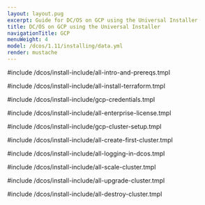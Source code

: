 ```yaml
---
layout: layout.pug
excerpt: Guide for DC/OS on GCP using the Universal Installer
title: DC/OS on GCP using the Universal Installer
navigationTitle: GCP
menuWeight: 4
model: /dcos/1.11/installing/data.yml
render: mustache
---
```


#include /dcos/install-include/all-intro-and-prereqs.tmpl

#include /dcos/install-include/all-install-terraform.tmpl

#include /dcos/install-include/gcp-credentials.tmpl

#include /dcos/install-include/all-enterprise-license.tmpl

#include /dcos/install-include/gcp-cluster-setup.tmpl

#include /dcos/install-include/all-create-first-cluster.tmpl

#include /dcos/install-include/all-logging-in-dcos.tmpl

#include /dcos/install-include/all-scale-cluster.tmpl

#include /dcos/install-include/all-upgrade-cluster.tmpl

#include /dcos/install-include/all-destroy-cluster.tmpl